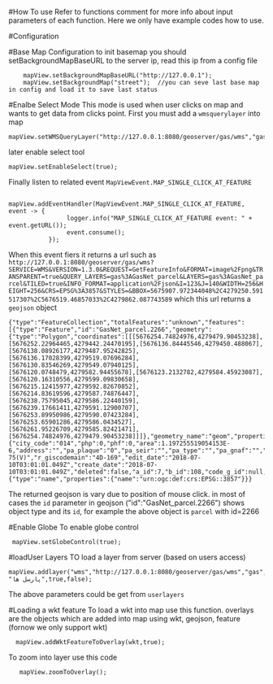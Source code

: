 #How To use
Refer to functions comment for more info about input parameters of each function. Here we only have example codes how to use.



#Configuration


#Base Map Configuration
to init basemap you should setBackgroundMapBaseURL to the server ip, read this ip from a config file
                
        mapView.setBackgroundMapBaseURL("http://127.0.0.1");
        mapView.setBackgroundMap("street");  //you can seve last base map in config and load it to save last status

#Enalbe Select Mode
This mode is used when user clicks on map and wants to get data from clicks point.
First you must add a `wmsquerylayer` into map
    
    mapView.setWMSQueryLayer("http://127.0.0.1:8080/geoserver/gas/wms","gas","GasNet_parcel");
later enable select tool 

    mapView.setEnableSelect(true);
    
Finally listen to related event `MapViewEvent.MAP_SINGLE_CLICK_AT_FEATURE`

                mapView.addEventHandler(MapViewEvent.MAP_SINGLE_CLICK_AT_FEATURE, event -> {
                    logger.info("MAP_SINGLE_CLICK_AT_FEATURE event: " + event.getURL());
                    event.consume();
               });
         
When this event fiers it returns a url such as `http://127.0.0.1:8080/geoserver/gas/wms?SERVICE=WMS&VERSION=1.3.0&REQUEST=GetFeatureInfo&FORMAT=image%2Fpng&TRANSPARENT=true&QUERY_LAYERS=gas%3AGasNet_parcel&LAYERS=gas%3AGasNet_parcel&TILED=true&INFO_FORMAT=application%2Fjson&I=123&J=140&WIDTH=256&HEIGHT=256&CRS=EPSG%3A3857&STYLES=&BBOX=5675907.972344048%2C4279250.591517307%2C5676519.46857033%2C4279862.087743589` which this url returns a `geojson` object

````
{"type":"FeatureCollection","totalFeatures":"unknown","features":[{"type":"Feature","id":"GasNet_parcel.2266","geometry":{"type":"Polygon","coordinates":[[[5676254.74824976,4279479.90453238],[5676252.22964465,4279442.24470195],[5676136.84445546,4279450.488067],[5676138.08926177,4279487.95242825],[5676136.17028399,4279519.07696284],[5676130.83546269,4279549.07940125],[5676120.0748479,4279582.94455678],[5676123.2132782,4279584.45923087],[5676120.16310556,4279599.09830658],[5676215.12415977,4279592.82670852],[5676214.83619596,4279587.74876447],[5676238.75795045,4279586.22440159],[5676239.17661411,4279591.12900707],[5676253.89950986,4279590.07423284],[5676253.65901286,4279586.0434527],[5676261.95226709,4279585.82421471],[5676254.74824976,4279479.90453238]]]},"geometry_name":"geom","properties":{"city_code":"014","php":0,"phf":0,"area":1.197255519054153E-6,"address":"","pa_plaque":"0","pa_seir":"","pa_type":"","pa_gnaf":"","pa_name":"","pa_register":"","pa_des":"","pa_marketing":"75(B)  75(V)","r_giscodemain":"4D-169","edit_date":"2018-07-10T03:01:01.049Z","create_date":"2018-07-10T03:01:01.049Z","deleted":false,"a_id":7,"b_id":108,"code_g_id":null,"d_id":3,"s_id":736,"special_id":null,"zone_id":2}}],"crs":{"type":"name","properties":{"name":"urn:ogc:def:crs:EPSG::3857"}}}
````

The returned geojson is vary due to position of mouse click. in most of cases the `id` parameter in geojson ("id":"GasNet_parcel.2266") shows object type and its `id`, for example the above object is
`parcel` with id=2266


#Enable Globe
To enable globe control
                
     mapView.setGlobeControl(true); 
     
     
#loadUser Layers
TO load a layer from server (based on users access)

    mapView.addlayer("wms","http://127.0.0.1:8080/geoserver/gas/wms","gas","GasNet_parcel",-1, "پارسل ها",true,false);
    
 The above parameters could be get from `userlayers`
 
 
#Loading a wkt feature 
To load a wkt into map use this function. overlays are the objects which are added into map using wkt, geojson, feature (fornow we only support wkt)

      mapView.addWktFeatureToOverlay(wkt,true);
To zoom into layer use this code

       mapView.zoomToOverlay();